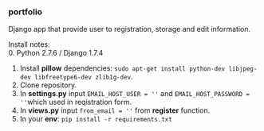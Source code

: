 ### portfolio

Django app that provide user to registration, storage and  edit  information.

Install notes:  
 0. Python 2.7.6 / Django 1.7.4
 1. Install **pillow** dependencies: ``sudo apt-get install python-dev libjpeg-dev libfreetype6-dev zlib1g-dev``.  
 2. Clone repository.
 3. In **settings.py** input ``EMAIL_HOST_USER = ''`` and ``EMAIL_HOST_PASSWORD = ''``which used in reqistration form.
 4. In **views.py** input ``from_email = ''`` from **register** function. 
 5. In your **env**: ``pip install -r requirements.txt``
 